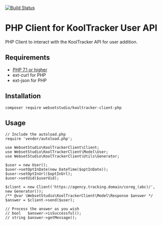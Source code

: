 [![Build Status](https://travis-ci.org/websetstudio/kooltracker-client-php.svg?branch=master)](https://travis-ci.org/websetstudio/kooltracker-client-php)

# PHP Client for KoolTracker User API

PHP Client to interact with the KoolTracker API for user addition.

## Requirements ##

* [PHP 7.1 or higher](https://www.php.net/supported-versions.php)
* ext-curl for PHP
* ext-json for PHP

## Installation ##

```
composer require websetstudio/kooltracker-client-php
```

## Usage ##

```
// Include the autoload.php
require 'vendor/autoload.php';

use WebsetStudio\KoolTrackerClient\Client;
use WebsetStudio\KoolTrackerClient\Model\User;
use WebsetStudio\KoolTrackerClient\Utils\Generator;

$user = new User();
$user->setOptInDate(new DateTime($optInDate));
$user->setOptInUrl($optInUrl);
$user->setUid($userUid);

$client = new Client('https://agency.tracking.domain/coreg_(abc)/', new Generator());
/** @var \WebsetStudio\KoolTrackerClient\Model\Response $answer */
$answer = $client->send($user);

// Process the answer as you wish
// bool   $answer->isSuccessful();
// string $answer->getMessage();
```
